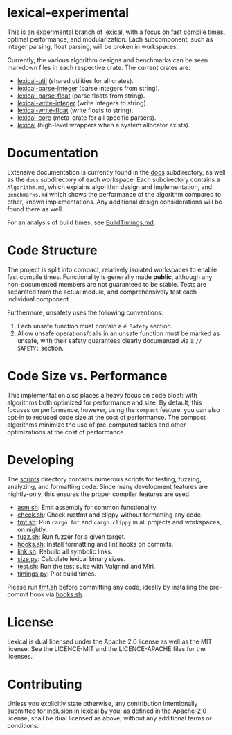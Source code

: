 lexical-experimental
====================

This is an experimental branch of [lexical](https://github.com/Alexhuszagh/rust-lexical), with a focus on fast compile times, optimal performance, and modularization. Each subcomponent, such as integer parsing, float parsing, will be broken in workspaces.

Currently, the various algorithm designs and benchmarks can be seen markdown files in each respective crate. The current crates are:

- [lexical-util](/lexical-util) (shared utilities for all crates).
- [lexical-parse-integer](/lexical-parse-integer) (parse integers from string).
- [lexical-parse-float](/lexical-parse-float) (parse floats from string).
- [lexical-write-integer](/lexical-write-integer) (write integers to string).
- [lexical-write-float](/lexical-write-float) (write floats to string).
- [lexical-core](/lexical-core) (meta-crate for all specific parsers).
- [lexical](/lexical) (high-level wrappers when a system allocator exists).

# Documentation

Extensive documentation is currently found in the [docs](/docs) subdirectory, as well as the `docs` subdirectory of each workspace. Each subdirectory contains a `Algorithm.md`, which explains algorithm design and implementation, and `Benchmarks.md` which shows the performance of the algorithm compared to other, known implementations. Any additional design considerations will be found there as well.

For an analysis of build times, see [BuildTimings.md](/docs/BuildTimings.md).

# Code Structure

The project is split into compact, relatively isolated workspaces to enable fast compile times. Functionality is generally made **public**, although any non-documented members are not guaranteed to be stable. Tests are separated from the actual module, and comprehensively test each individual component.

Furthermore, unsafety uses the following conventions:

1. Each unsafe function must contain a `# Safety` section.
2. Allow unsafe operations/calls in an unsafe function must be marked as unsafe, with their safety guarantees clearly documented via a `// SAFETY:` section.

# Code Size vs. Performance

This implementation also places a heavy focus on code bloat: with algorithms both optimized for performance and size. By default, this focuses on performance, however, using the `compact` feature, you can also opt-in to reduced code size at the cost of performance. The compact algorithms minimize the use of pre-computed tables and other optimizations at the cost of performance.

# Developing

The [scripts](/scripts) directory contains numerous scripts for testing, fuzzing, analyzing, and formatting code. Since many development features are nightly-only, this ensures the proper compiler features are used.

- [asm.sh](/scripts/asm.sh): Emit assembly for common functionality.
- [check.sh](/scripts/check.sh): Check rustfmt and clippy without formatting any code.
- [fmt.sh](/scripts/fmt.sh): Run `cargo fmt` and `cargo clippy` in all projects and workspaces, on nightly.
- [fuzz.sh](/scripts/fuzz.sh): Run fuzzer for a given target.
- [hooks.sh](/scripts/hooks.sh): Install formatting and lint hooks on commits.
- [link.sh](/scripts/link.sh): Rebuild all symbolic links.
- [size.py](/scripts/size.py): Calculate lexical binary sizes.
- [test.sh](/scripts/test.sh): Run the test suite with Valgrind and Miri.
- [timings.py](/scripts/timings.py): Plot build times.

Please run [fmt.sh](scripts/fmt.sh) before committing any code, ideally by installing the pre-commit hook via [hooks.sh](scripts/hooks.sh).

# License

Lexical is dual licensed under the Apache 2.0 license as well as the MIT license. See the LICENCE-MIT and the LICENCE-APACHE files for the licenses.

# Contributing

Unless you explicitly state otherwise, any contribution intentionally submitted for inclusion in lexical by you, as defined in the Apache-2.0 license, shall be dual licensed as above, without any additional terms or conditions.
